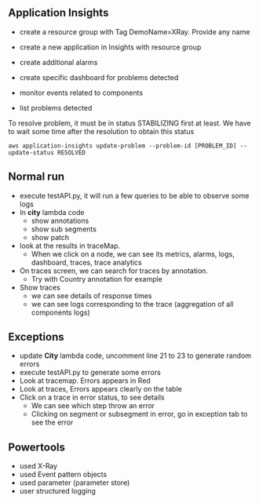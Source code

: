 ## Application Insights

* create a resource group with Tag DemoName=XRay. Provide any name
* create a new application in Insights with resource group

* create additional alarms
* create specific dashboard for problems detected
* monitor events related to components
* list problems detected

To resolve problem, it must be in status STABILIZING first at least. We have to wait some time after the resolution to obtain this status

```
aws application-insights update-problem --problem-id [PROBLEM_ID] --update-status RESOLVED
```

## Normal run

* execute testAPI.py, it will run a few queries to be able to observe some logs
* In **city** lambda code
  * show annotations
  * show sub segments
  * show patch
* look at the results in traceMap.
  *  When we click on a node, we can see its metrics, alarms, logs, dashboard, traces, trace analytics
* On traces screen, we can search for traces by annotation. 
  * Try with Country annotation for example
* Show traces
  * we can see details of response times
  * we can see logs corresponding to the trace (aggregation of all components logs)

## Exceptions

* update **City** lambda code, uncomment line 21 to 23 to generate random errors
* execute testAPI.py to generate some errors
* Look at tracemap. Errors appears in Red
* Look at traces, Errors appears clearly on the table
* Click on a trace in error status, to see details
  * We can see which step throw an error
  * Clicking on segment or subsegment in error, go in exception tab to see the error


## Powertools
* used X-Ray
* used Event pattern objects
* used parameter (parameter store)
* user structured logging
